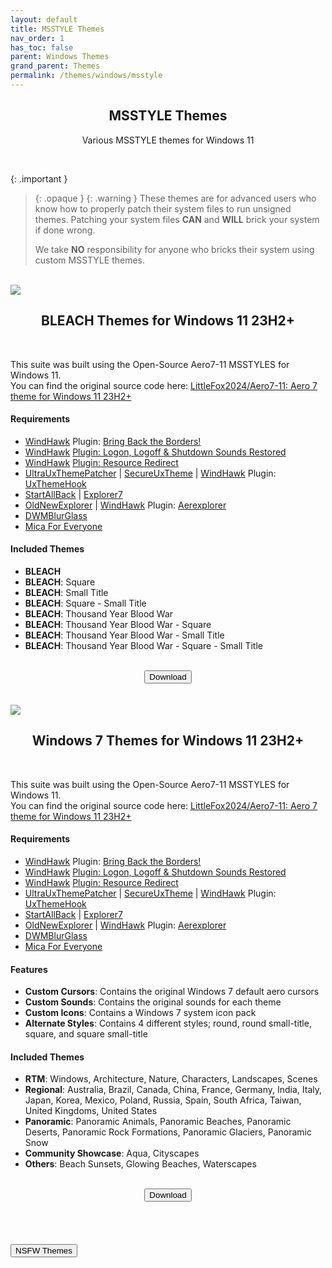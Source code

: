 ```yaml
---
layout: default
title: MSSTYLE Themes
nav_order: 1
has_toc: false
parent: Windows Themes
grand_parent: Themes
permalink: /themes/windows/msstyle
---
```


<div class="card">
    <div class="container">
        <h2 class="text-small" style="text-align:center">MSSTYLE Themes</h2>
        <p class="text-small" style="text-align:center">Various MSSTYLE themes for Windows 11</p>
    </div>
</div>
<br />

<!-- 
{: .note }
> {: .opaque }
> 
>
> 
-->

{: .important }
> {: .opaque }
> {: .warning }
> These themes are for advanced users who know how to properly patch their system files to run unsigned themes. 
> Patching your system files **CAN** and **WILL** brick your system if done wrong.
> 
> We take **NO** responsibility for anyone who bricks their system using custom MSSTYLE themes.

<br />
<div class="card">
    <div class="responsive">
        <img src="https://the-back-room.info/assets/images/themes/sfw/msstyle/BLEACH-TYBW.jpg" />
    </div>
    <div class="container">
        <h2 class="text-small" style="text-align:center">BLEACH Themes for Windows 11 23H2+</h2>
        <br />
        <p>
            This suite was built using the Open-Source Aero7-11 MSSTYLES for Windows 11.<br />
            You can find the original source code here: 
            <a href="https://github.com/LittleFox2024/Aero7-11" target="_blank">LittleFox2024/Aero7-11: Aero 7 theme for Windows 11 23H2+</a>
        </p>
        <h4>Requirements</h4>
        <ul>
            <li>
                <a href="https://windhawk.net/" target="_blank">WindHawk</a> Plugin: 
                <a href="https://windhawk.net/mods/w11-dwm-fix" target="_blank">Bring Back the Borders!</a>
            </li>
            <li>
                <a href="https://windhawk.net/" target="_blank">WindHawk</a> 
                <a href="https://windhawk.net/mods/logon-logoff-shutdown-sounds" target="_blank">Plugin: Logon, Logoff & Shutdown Sounds Restored</a>
            </li>
            <li>
                <a href="https://windhawk.net/" target="_blank">WindHawk</a> 
                <a href="https://windhawk.net/mods/icon-resource-redirect" target="_blank">Plugin: Resource Redirect</a>
            </li>
            <li>
                <a href="https://mhoefs.eu/software_uxtheme.php" target="_blank">UltraUxThemePatcher</a> | 
                <a href="https://github.com/namazso/SecureUxTheme" target="_blank">SecureUxTheme</a> | 
                <a href="https://windhawk.net/" target="_blank">WindHawk</a> Plugin: 
                <a href="https://windhawk.net/mods/uxtheme-hook" target="_blank">UxThemeHook</a>
            </li>
            <li>
                <a href="https://www.startallback.com/" target="_blank">StartAllBack</a> | 
                <a href="https://winclassic.net/thread/2588/explorer7-windows-explorer-10-11" target="_blank">Explorer7</a>
            </li>
            <li>
                <a href="https://msfn.org/board/topic/170375-oldnewexplorer-119/" target="_blank">OldNewExplorer</a> | 
                <a href="https://windhawk.net/" target="_blank">WindHawk</a> Plugin: 
                <a href="https://windhawk.net/mods/aerexplorer" target="_blank">Aerexplorer</a>
            </li>
            <li>
                <a href="https://github.com/Maplespe/DWMBlurGlass" target="_blank">DWMBlurGlass</a>
            </li>
            <li>
                <a href="https://github.com/MicaForEveryone/MicaForEveryone" target="_blank">Mica For Everyone</a>
            </li>
        </ul>
        <h4>Included Themes</h4>
        <ul>
            <li><b>BLEACH</b></li>
            <li><b>BLEACH</b>: Square</li>
            <li><b>BLEACH</b>: Small Title</li>
            <li><b>BLEACH</b>: Square - Small Title</li>
            <li><b>BLEACH</b>: Thousand Year Blood War</li>
            <li><b>BLEACH</b>: Thousand Year Blood War - Square</li>
            <li><b>BLEACH</b>: Thousand Year Blood War - Small Title</li>
            <li><b>BLEACH</b>: Thousand Year Blood War - Square - Small Title</li>
        </ul>
    </div>
    <br />
    <span class="fs-3">
        <div align="center" class="text-small">
            <a href="https://github.com/The-Back-Room/BLEACH-Themes-for-Windows-11/archive/refs/heads/main.zip" target="_blank">
                <button type="button" name="button" class="btn">Download</button>
            </a> 
        </div>
    </span>
    <br />
</div>
<br />
<div class="card">
    <div class="responsive">
        <img src="https://the-back-room.info/assets/images/themes/sfw/msstyle/WINDOWS-7.jpg" />
    </div>
    <div class="container">
        <h2 class="text-small" style="text-align:center">Windows 7 Themes for Windows 11 23H2+</h2>
        <br />
        <p>
            This suite was built using the Open-Source Aero7-11 MSSTYLES for Windows 11.<br />
            You can find the original source code here: 
            <a href="https://github.com/LittleFox2024/Aero7-11" target="_blank">LittleFox2024/Aero7-11: Aero 7 theme for Windows 11 23H2+</a>
        </p>
        <h4>Requirements</h4>
        <ul>
            <li>
                <a href="https://windhawk.net/" target="_blank">WindHawk</a> Plugin: 
                <a href="https://windhawk.net/mods/w11-dwm-fix" target="_blank">Bring Back the Borders!</a>
            </li>
            <li>
                <a href="https://windhawk.net/" target="_blank">WindHawk</a> 
                <a href="https://windhawk.net/mods/logon-logoff-shutdown-sounds" target="_blank">Plugin: Logon, Logoff & Shutdown Sounds Restored</a>
            </li>
            <li>
                <a href="https://windhawk.net/" target="_blank">WindHawk</a> 
                <a href="https://windhawk.net/mods/icon-resource-redirect" target="_blank">Plugin: Resource Redirect</a>
            </li>
            <li>
                <a href="https://mhoefs.eu/software_uxtheme.php" target="_blank">UltraUxThemePatcher</a> | 
                <a href="https://github.com/namazso/SecureUxTheme" target="_blank">SecureUxTheme</a> | 
                <a href="https://windhawk.net/" target="_blank">WindHawk</a> Plugin: 
                <a href="https://windhawk.net/mods/uxtheme-hook" target="_blank">UxThemeHook</a>
            </li>
            <li>
                <a href="https://www.startallback.com/" target="_blank">StartAllBack</a> | 
                <a href="https://winclassic.net/thread/2588/explorer7-windows-explorer-10-11" target="_blank">Explorer7</a>
            </li>
            <li>
                <a href="https://msfn.org/board/topic/170375-oldnewexplorer-119/" target="_blank">OldNewExplorer</a> | 
                <a href="https://windhawk.net/" target="_blank">WindHawk</a> Plugin: 
                <a href="https://windhawk.net/mods/aerexplorer" target="_blank">Aerexplorer</a>
            </li>
            <li>
                <a href="https://github.com/Maplespe/DWMBlurGlass" target="_blank">DWMBlurGlass</a>
            </li>
            <li>
                <a href="https://github.com/MicaForEveryone/MicaForEveryone" target="_blank">Mica For Everyone</a>
            </li>
        </ul>
        <h4>Features</h4>
        <ul>
            <li><b>Custom Cursors</b>: Contains the original Windows 7 default aero cursors</li>
            <li><b>Custom Sounds</b>: Contains the original sounds for each theme</li>
            <li><b>Custom Icons</b>: Contains a Windows 7 system icon pack</li>
            <li><b>Alternate Styles</b>: Contains 4 different styles; round, round small-title, square, and square small-title</li>
        </ul>
        <h4>Included Themes</h4>
        <ul>
            <li><b>RTM</b>: Windows, Architecture, Nature, Characters, Landscapes, Scenes</li>
            <li><b>Regional</b>: Australia, Brazil, Canada, China, France, Germany, India, Italy, Japan, Korea, Mexico, Poland, Russia, Spain, South Africa, Taiwan, United Kingdoms, United States</li>
            <li><b>Panoramic</b>: Panoramic Animals, Panoramic Beaches, Panoramic Deserts, Panoramic Rock Formations, Panoramic Glaciers, Panoramic Snow</li>
            <li><b>Community Showcase</b>: Aqua, Cityscapes</li>
            <li><b>Others</b>: Beach Sunsets, Glowing Beaches, Waterscapes</li>
        </ul>
    </div>
    <br />
    <span class="fs-3">
        <div align="center" class="text-small">
            <a href="https://github.com/The-Back-Room/Windows-7-Themes-for-Windows-11/archive/refs/heads/main.zip" target="_blank">
                <button type="button" name="button" class="btn">Download</button>
            </a> 
        </div>
    </span>
    <br />
</div>
<br /><br />
<!-- ////////////////////////////////////////////////////////////////////////////////////////////////////////////////////// -->
<br />
<a href="/themes/windows/msstyle/nsfw">
    <button type="button" name="button" class="btn">NSFW Themes</button>
</a> 
<br />
<!-- ////////////////////////////////////////////////////////////////////////////////////////////////////////////////////// -->
